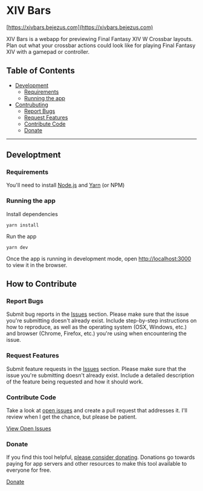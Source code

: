 # XIV Bars

[https://xivbars.bejezus.com](https://xivbars.bejezus.com)

XIV Bars is a webapp for previewing Final Fantasy XIV W Crossbar layouts. Plan out what your crossbar actions could look like for playing Final Fantasy XIV with a gamepad or controller.

## Table of Contents

- [Development](#development)
  - [Requirements](#requirements)
  - [Running the app](#running-the-app)
- [Contrubuting](#contributing)
  - [Report Bugs](#report-bugs)
  - [Request Features](#request-features)
  - [Contribute Code](#contribute-code)
  - [Donate](#donate)

---

## Developtment

### Requirements

You'll need to install [Node.js](https://nodejs.org/) and [Yarn](https://yarnpkg.com/) (or NPM)

### Running the app

Install dependencies

```
yarn install
```

Run the app

```
yarn dev
```

Once the app is running in development mode, open [http://localhost:3000](http://localhost:5000) to view it in the browser.

## How to Contribute

### Report Bugs

Submit bug reports in the [Issues](https://github.com/bdejesus/xiv-bars/issues) section. Please make sure that the issue you're submitting doesn't already exist. Include step-by-step instructions on how to reproduce, as well as the operating system (OSX, Windows, etc.) and browser (Chrome, Firefox, etc.) you're using when encountering the issue.

### Request Features

Submit feature requests in the [Issues](https://github.com/bdejesus/xiv-bars/issues) section. Please make sure that the issue you're submitting doesn't already exist. Include a detailed description of the feature being requested and how it should work.

### Contribute Code

Take a look at [open issues](https://github.com/bdejesus/xiv-bars/issues) and create a pull request that addresses it. I'll review when I get the chance, but please be patient.

[View Open Issues](https://github.com/bdejesus/xiv-bars/issues)

### Donate

If you find this tool helpful, [please consider donating](https://www.buymeacoffee.com/bejezus). Donations go towards paying for app servers and other resources to make this tool available to everyone for free.

[Donate](https://www.buymeacoffee.com/bejezus)
